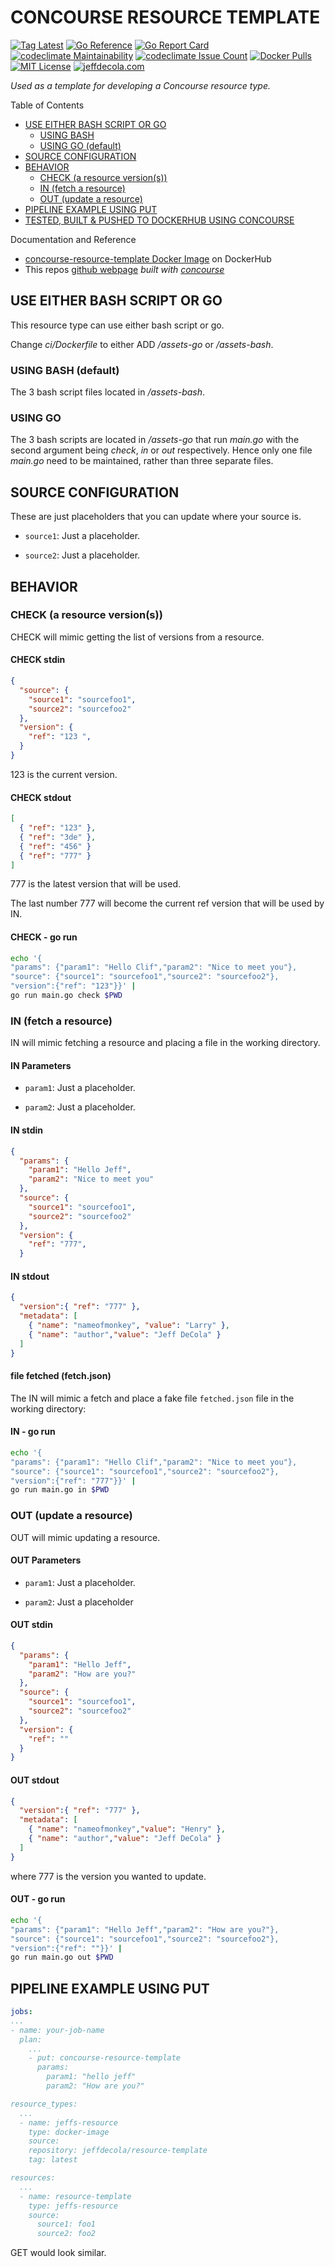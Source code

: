 # CONCOURSE RESOURCE TEMPLATE

[![Tag Latest](https://img.shields.io/github/v/tag/jeffdecola/concourse-resource-template)](https://github.com/JeffDeCola/concourse-resource-template/tags)
[![Go Reference](https://pkg.go.dev/badge/github.com/JeffDeCola/concourse-resource-template.svg)](https://pkg.go.dev/github.com/JeffDeCola/concourse-resource-template)
[![Go Report Card](https://goreportcard.com/badge/github.com/JeffDeCola/concourse-resource-template)](https://goreportcard.com/report/github.com/JeffDeCola/concourse-resource-template)
[![codeclimate Maintainability](https://api.codeclimate.com/v1/badges/5abc7e41bcf4e122e7f7/maintainability)](https://codeclimate.com/github/JeffDeCola/concourse-resource-template/maintainability)
[![codeclimate Issue Count](https://codeclimate.com/github/JeffDeCola/concourse-resource-template/badges/issue_count.svg)](https://codeclimate.com/github/JeffDeCola/concourse-resource-template/issues)
[![Docker Pulls](https://badgen.net/docker/pulls/jeffdecola/concourse-resource-template?icon=docker&label=pulls)](https://hub.docker.com/r/jeffdecola/concourse-resource-template/)
[![MIT License](http://img.shields.io/:license-mit-blue.svg)](http://jeffdecola.mit-license.org)
[![jeffdecola.com](https://img.shields.io/badge/website-jeffdecola.com-blue)](https://jeffdecola.com)

_Used as a template for developing a Concourse resource type._

Table of Contents

* [USE EITHER BASH SCRIPT OR GO](https://github.com/JeffDeCola/concourse-resource-template#use-either-bash-script-or-go)
  * [USING BASH](https://github.com/JeffDeCola/concourse-resource-template#using-bash)
  * [USING GO (default)](https://github.com/JeffDeCola/concourse-resource-template#using-go-default)
* [SOURCE CONFIGURATION](https://github.com/JeffDeCola/concourse-resource-template#source-configuration)
* [BEHAVIOR](https://github.com/JeffDeCola/concourse-resource-template#behavior)
  * [CHECK (a resource version(s))](https://github.com/JeffDeCola/concourse-resource-template#check-a-resource-versions)
  * [IN (fetch a resource)](https://github.com/JeffDeCola/concourse-resource-template#in-fetch-a-resource)
  * [OUT (update a resource)](https://github.com/JeffDeCola/concourse-resource-template#out-update-a-resource)
* [PIPELINE EXAMPLE USING PUT](https://github.com/JeffDeCola/concourse-resource-template#pipeline-example-using-put)
* [TESTED, BUILT & PUSHED TO DOCKERHUB USING CONCOURSE](https://github.com/JeffDeCola/concourse-resource-template#tested-built--pushed-to-dockerhub-using-concourse)

Documentation and Reference

* [concourse-resource-template Docker Image](https://hub.docker.com/r/jeffdecola/resource-template)
  on DockerHub
* This repos
  [github webpage](https://jeffdecola.github.io/concourse-resource-template/)
  _built with
  [concourse](https://github.com/JeffDeCola/concourse-resource-template/blob/master/ci-README.md)_

## USE EITHER BASH SCRIPT OR GO

This resource type can use either bash script or go.

Change _ci/Dockerfile_ to either ADD _/assets-go_ or _/assets-bash_.

### USING BASH (default)

The 3 bash script files located in _/assets-bash_.

### USING GO

The 3 bash scripts are located in _/assets-go_ that run _main.go_ with
the second argument being _check_, _in_ or _out_ respectively.
Hence only one file _main.go_ need to be maintained, rather
than three separate files.

## SOURCE CONFIGURATION

These are just placeholders that you can update where your source is.

* `source1`: Just a placeholder.

* `source2`: Just a placeholder.

## BEHAVIOR

### CHECK (a resource version(s))

CHECK will mimic getting the list of versions from a resource.

#### CHECK stdin

```json
{
  "source": {
    "source1": "sourcefoo1",
    "source2": "sourcefoo2"
  },
  "version": {
    "ref": "123 ",
  }
}
```

123 is the current version.

#### CHECK stdout

```json
[
  { "ref": "123" },
  { "ref": "3de" },
  { "ref": "456" }
  { "ref": "777" }
]
```

777 is the latest version that will be used.

The last number 777 will become the current ref version that will be used by IN.

#### CHECK - go run

```bash
echo '{
"params": {"param1": "Hello Clif","param2": "Nice to meet you"},
"source": {"source1": "sourcefoo1","source2": "sourcefoo2"},
"version":{"ref": "123"}}' |
go run main.go check $PWD
```

### IN (fetch a resource)

IN will mimic fetching a resource and placing a file in the working directory.

#### IN Parameters

* `param1`: Just a placeholder.

* `param2`: Just a placeholder.

#### IN stdin

```json
{
  "params": {
    "param1": "Hello Jeff",
    "param2": "Nice to meet you"
  },
  "source": {
    "source1": "sourcefoo1",
    "source2": "sourcefoo2"
  },
  "version": {
    "ref": "777",
  }
```

#### IN stdout

```json
{
  "version":{ "ref": "777" },
  "metadata": [
    { "name": "nameofmonkey", "value": "Larry" },
    { "name": "author","value": "Jeff DeCola" }
  ]
}
```

#### file fetched (fetch.json)

The IN will mimic a fetch and place a fake file `fetched.json` file
in the working directory:

#### IN - go run

```bash
echo '{
"params": {"param1": "Hello Clif","param2": "Nice to meet you"},
"source": {"source1": "sourcefoo1","source2": "sourcefoo2"},
"version":{"ref": "777"}}' |
go run main.go in $PWD
```

### OUT (update a resource)

OUT will mimic updating a resource.

#### OUT Parameters

* `param1`: Just a placeholder.

* `param2`: Just a placeholder

#### OUT stdin

```json
{
  "params": {
    "param1": "Hello Jeff",
    "param2": "How are you?"
  },
  "source": {
    "source1": "sourcefoo1",
    "source2": "sourcefoo2"
  },
  "version": {
    "ref": ""
  }
}
```

#### OUT stdout

```json
{
  "version":{ "ref": "777" },
  "metadata": [
    { "name": "nameofmonkey","value": "Henry" },
    { "name": "author","value": "Jeff DeCola" }
  ]
}
```

where 777 is the version you wanted to update.

#### OUT - go run

```bash
echo '{
"params": {"param1": "Hello Jeff","param2": "How are you?"},
"source": {"source1": "sourcefoo1","source2": "sourcefoo2"},
"version":{"ref": ""}}' |
go run main.go out $PWD
```

## PIPELINE EXAMPLE USING PUT

```yaml
jobs:
...
- name: your-job-name
  plan:
    ...
    - put: concourse-resource-template
      params: 
        param1: "hello jeff"
        param2: "How are you?"

resource_types:
  ...
  - name: jeffs-resource
    type: docker-image
    source:
    repository: jeffdecola/resource-template
    tag: latest

resources:
  ...
  - name: resource-template
    type: jeffs-resource
    source:
      source1: foo1
      source2: foo2
```

GET would look similar.
